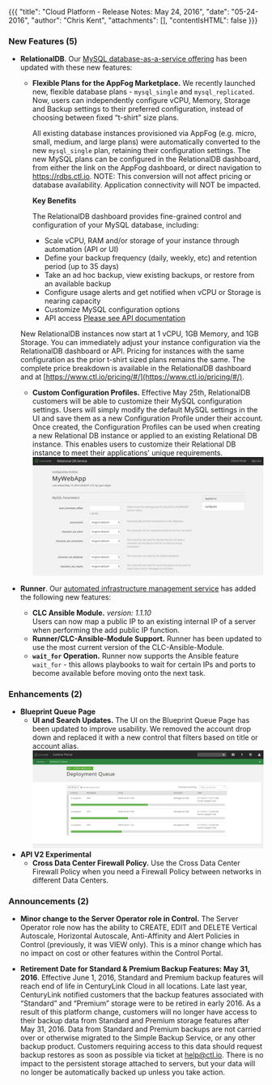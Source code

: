 {{{
"title": "Cloud Platform - Release Notes: May 24, 2016",
"date": "05-24-2016",
"author": "Chris Kent",
"attachments": [],
"contentIsHTML": false
}}}

### New Features (5)
* __RelationalDB__. Our [MySQL database-as-a-service offering](https://www.ctl.io/relational-database/) has been updated with these new features:
	- **Flexible Plans for the AppFog Marketplace.** We recently launched new, flexible database plans - `mysql_single` and `mysql_replicated`. Now, users can independently configure vCPU, Memory, Storage and Backup settings to their preferred configuration, instead of choosing between fixed “t-shirt” size plans.

    	All existing database instances provisioned via AppFog (e.g. micro, small, medium, and large plans) were automatically converted to the new `mysql_single` plan, retaining their configuration settings. The new MySQL plans can be configured in the RelationalDB dashboard, from either the link on the AppFog dashboard, or direct navigation to https://rdbs.ctl.io. NOTE: This conversion will not affect pricing or database availability. Application connectivity will NOT be impacted.

    	**Key Benefits**

    	The RelationalDB dashboard provides fine-grained control and configuration of your MySQL database, including:

	    - Scale vCPU, RAM and/or storage of your instance through automation (API or UI)
	    - Define your backup frequency (daily, weekly, etc) and retention period (up to 35 days)
	    - Take an ad hoc backup, view existing backups, or restore from an available backup
	    - Configure usage alerts and get notified when vCPU or Storage is nearing capacity
	    - Customize MySQL configuration options
	    - API access [Please see API documentation](https://www.ctl.io/api-docs/v2/#relational-database-rdbs)

	New RelationalDB instances now start at 1 vCPU, 1GB Memory, and 1GB Storage. You can immediately adjust your instance configuration via the RelationalDB dashboard or API. Pricing for instances with the same configuration as the prior t-shirt sized plans remains the same. The complete price breakdown is available in the RelationalDB dashboard and at [https://www.ctl.io/pricing/#/](https://www.ctl.io/pricing/#/).

	- **Custom Configuration Profiles.**  Effective May 25th, RelationalDB customers will be able to customize their MySQL configuration settings. Users will simply modify the default MySQL settings in the UI and save them as a new Configuration Profile under their account. Once created, the Configuration Profiles can be used when creating a new Relational DB instance or applied to an existing Relational DB instance. This enables users to customize their Relational DB instance to meet their applications' unique requirements.
	![RelationalDB App](../images/2016-05-24_releasenotes-01.png)


* __Runner__. Our [automated infrastructure management service](https://www.ctl.io/runner/) has added the following new features:
	- **CLC Ansible Module.**
	*version: 1.1.10*  
	Users can now map a public IP to an existing internal IP of a server when performing the add public IP function.
	- **Runner/CLC-Ansible-Module Support.** Runner has been updated to use the most current version of the CLC-Ansible-Module.
	- **`wait_for` Operation.** Runner now supports the Ansible feature `wait_for` - this allows playbooks to wait for certain IPs and ports to become available before moving onto the next task.



### Enhancements (2)
* __Blueprint Queue Page__
	* **UI and Search Updates.** The UI on the Blueprint Queue Page has been updated to improve usability. We removed the account drop down and replaced it with a new control that filters based on title or account alias.
	![Blueprint Queue](../images/2016-05-24_releasenotes-02.png)
* __API V2 Experimental__
	* **Cross Data Center Firewall Policy.** Use the Cross Data Center Firewall Policy when you need a Firewall Policy between networks in different Data Centers.




### Announcements (2)
* __Minor change to the Server Operator role in Control.__ The Server Operator role now has the ability to CREATE, EDIT and DELETE Vertical Autoscale, Horizontal Autoscale, Anti-Affinity and Alert Policies in Control (previously, it was VIEW only). This is a minor change which has no impact on cost or other features within the Control Portal.

*  __Retirement Date for Standard & Premium Backup Features: May 31, 2016__. Effective June 1, 2016, Standard and Premium backup features will reach end of life in CenturyLink Cloud in all locations. Late last year, CenturyLink notified customers that the backup features associated with “Standard” and “Premium” storage were to be retired in early 2016. As a result of this platform change, customers will no longer have access to their backup data from Standard and Premium storage features after May 31, 2016. Data from Standard and Premium backups are not carried over or otherwise migrated to the Simple Backup Service, or any other backup product. Customers requiring access to this data should request backup restores as soon as possible via ticket at [help@ctl.io](mailto:help@ctl.io). There is no impact to the persistent storage attached to servers, but your data will no longer be automatically backed up unless you take action.
